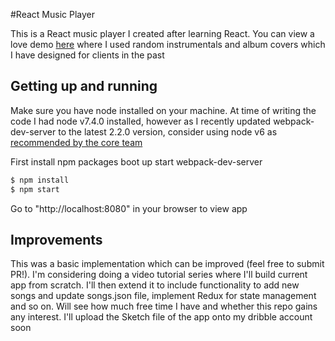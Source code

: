#React Music Player

This is a React music player I created after learning React. You can view a love demo [here](http://tatenda.info/react-music-player/index.html) where I used random instrumentals and album covers which I have designed for clients in the past

## Getting up and running

Make sure you have node installed on your machine. At time of writing the code I had node v7.4.0 installed, however as I recently updated webpack-dev-server to the latest 2.2.0 version, consider using node v6 as [recommended by the core team](https://github.com/webpack/webpack-dev-server#readme)

First install npm packages boot up start webpack-dev-server

```bash
$ npm install
$ npm start
```

Go to "http://localhost:8080" in your browser to view app

 ## Improvements

 This was a basic implementation which can be improved (feel free to submit PR!). I'm considering doing a video tutorial series where I'll build current app from scratch. I'll then extend it to include functionality to add new songs and update songs.json file, implement Redux for state management and so on. Will see how much free time I have and whether this repo gains any interest.
 I'll upload the Sketch file of the app onto my dribble account soon